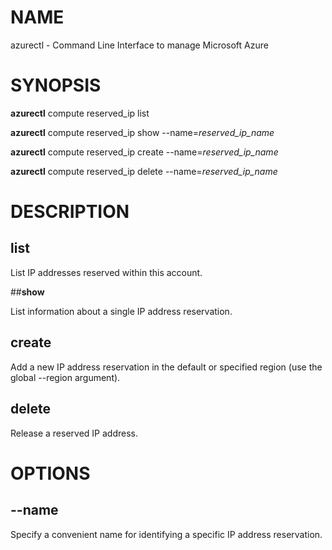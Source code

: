 # NAME

azurectl - Command Line Interface to manage Microsoft Azure

# SYNOPSIS

__azurectl__ compute reserved_ip list

__azurectl__ compute reserved_ip show --name=*reserved_ip_name*

__azurectl__ compute reserved_ip create --name=*reserved_ip_name*

__azurectl__ compute reserved_ip delete --name=*reserved_ip_name*


# DESCRIPTION

## __list__

List IP addresses reserved within this account.

##__show__

List information about a single IP address reservation.

## __create__

Add a new IP address reservation in the default or specified region
(use the global --region argument).

## __delete__

Release a reserved IP address.

# OPTIONS

## __--name__

Specify a convenient name for identifying a specific IP address reservation.
